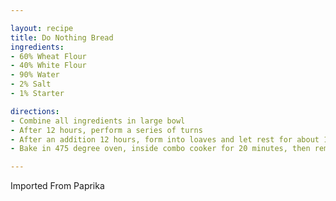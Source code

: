 ```yaml
---

layout: recipe
title: Do Nothing Bread
ingredients:
- 60% Wheat Flour
- 40% White Flour
- 90% Water
- 2% Salt
- 1% Starter

directions:
- Combine all ingredients in large bowl
- After 12 hours, perform a series of turns
- After an addition 12 hours, form into loaves and let rest for about 1 hour
- Bake in 475 degree oven, inside combo cooker for 20 minutes, then remove lid and cook for about 20 minutes more. 

---
```

Imported From Paprika